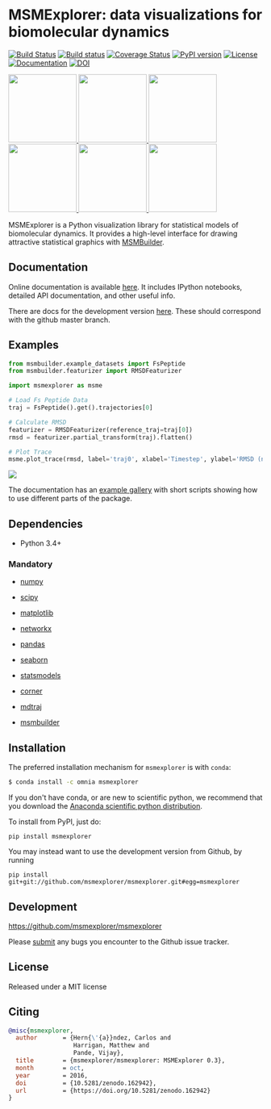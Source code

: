 MSMExplorer: data visualizations for biomolecular dynamics
==========================================================

[![Build Status](https://travis-ci.org/msmexplorer/msmexplorer.svg?branch=master)](https://travis-ci.org/msmexplorer/msmexplorer)
[![Build status](https://ci.appveyor.com/api/projects/status/038hirce0vlx2847?svg=true)](https://ci.appveyor.com/project/cxhernandez/msmexplorer)
[![Coverage Status](https://coveralls.io/repos/github/msmexplorer/msmexplorer/badge.svg?branch=master)](https://coveralls.io/github/msmexplorer/msmexplorer?branch=master)
[![PyPI version](https://badge.fury.io/py/msmexplorer.svg)](http://badge.fury.io/py/msmexplorer)
[![License](https://img.shields.io/badge/license-MIT-red.svg?style=flat)](https://opensource.org/licenses/MIT)
[![Documentation](https://img.shields.io/badge/docs-latest-blue.svg?style=flat)](http://msmbuilder.org/msmexplorer/)
[![DOI](https://zenodo.org/badge/47228682.svg)](https://zenodo.org/badge/latestdoi/47228682)


<div class="row">
  <a href="http://msmbuilder.org/msmexplorer/development/examples/plot_chord.html">
      <img src="http://msmbuilder.org/msmexplorer/development/_static/plot_chord_thumb.png" height="135" width="135">
  </a>
  <a href="http://msmbuilder.org/msmexplorer/development/examples/plot_free_energy_2d.html">
      <img src="http://msmbuilder.org/msmexplorer/development/_static/plot_free_energy_2d_thumb.png" height="135" width="135">
  </a>
  <a href="http://msmbuilder.org/msmexplorer/development/examples/plot_histogram.html">
      <img src="http://msmbuilder.org/msmexplorer/development/_static/plot_histogram_thumb.png" height="135" width="135">
  </a>
  <a href="http://msmbuilder.org/msmexplorer/development/examples/plot_timescales.html">
      <img src="http://msmbuilder.org/msmexplorer/development/_static/plot_timescales_thumb.png" height="135" width="135">
  </a>
  <a href="http://msmbuilder.org/msmexplorer/development/examples/plot_trace.html">
      <img src="http://msmbuilder.org/msmexplorer/development/_static/plot_trace_thumb.png" height="135" width="135">
  </a>
  <a href="http://msmbuilder.org/msmexplorer/development/examples/plot_voronoi.html">
      <img src="http://msmbuilder.org/msmexplorer/development/_static/plot_voronoi_thumb.png" height="135" width="135">
  </a>
</div>

MSMExplorer is a Python visualization library for statistical models of
biomolecular dynamics. It provides a high-level interface for drawing
attractive statistical graphics with [MSMBuilder](http://msmbuilder.org).


Documentation
-------------

Online documentation is available [here](http://msmbuilder.org/msmexplorer/). It includes IPython notebooks, detailed API documentation, and other useful info.

There are docs for the development version [here](http://msmbuilder.org/msmexplorer/development). These should correspond with the github master branch.

Examples
--------

```python
from msmbuilder.example_datasets import FsPeptide
from msmbuilder.featurizer import RMSDFeaturizer

import msmexplorer as msme

# Load Fs Peptide Data
traj = FsPeptide().get().trajectories[0]

# Calculate RMSD
featurizer = RMSDFeaturizer(reference_traj=traj[0])
rmsd = featurizer.partial_transform(traj).flatten()

# Plot Trace
msme.plot_trace(rmsd, label='traj0', xlabel='Timestep', ylabel='RMSD (nm)')
```

![](http://msmbuilder.org/msmexplorer/development/_images/plot_trace.png)

The documentation has an [example gallery](http://msmbuilder.org/msmexplorer/development/examples/) with short scripts showing how to use different parts of the package.


Dependencies
------------

- Python 3.4+

### Mandatory

-  [numpy](http://www.numpy.org/)

-  [scipy](http://www.scipy.org/)

-  [matplotlib](matplotlib.sourceforge.net)

-  [networkx](https://networkx.github.io/)

-  [pandas](http://pandas.pydata.org/)

-  [seaborn](https://stanford.edu/~mwaskom/software/seaborn/)

-  [statsmodels](http://statsmodels.sourceforge.net/devel/)

-  [corner](http://corner.readthedocs.io/en/latest/)

-  [mdtraj](https://mdtraj.org/)

-  [msmbuilder](https://msmbuilder.org)


Installation
------------

The preferred installation mechanism for `msmexplorer` is with `conda`:

```bash
$ conda install -c omnia msmexplorer
```

If you don't have conda, or are new to scientific python, we recommend that
you download the [Anaconda scientific python distribution](https://store.continuum.io/cshop/anaconda/).

To install from PyPI, just do:

    pip install msmexplorer

You may instead want to use the development version from Github, by running

    pip install git+git://github.com/msmexplorer/msmexplorer.git#egg=msmexplorer


Development
-----------

https://github.com/msmexplorer/msmexplorer

Please [submit](https://github.com/msmexplorer/msmexplorer/issues/new) any bugs you encounter to the Github issue tracker.

License
-------

Released under a MIT license


Citing
------

```bibtex
@misc{msmexplorer,
  author       = {Hern{\'{a}}ndez, Carlos and
                  Harrigan, Matthew and
                  Pande, Vijay},
  title        = {msmexplorer/msmexplorer: MSMExplorer 0.3},
  month        = oct,
  year         = 2016,
  doi          = {10.5281/zenodo.162942},
  url          = {https://doi.org/10.5281/zenodo.162942}
}
```
